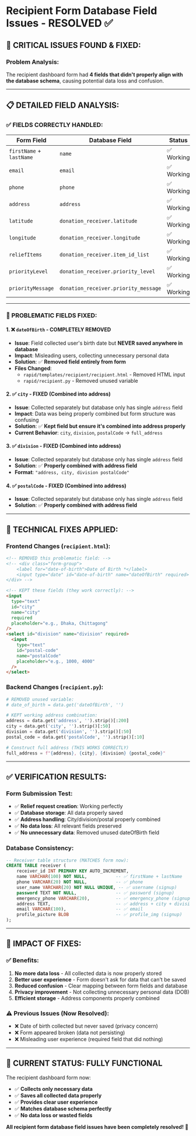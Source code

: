 # Recipient Form Database Field Issues - RESOLVED ✅

## 🚨 **CRITICAL ISSUES FOUND & FIXED:**

### **Problem Analysis:**

The recipient dashboard form had **4 fields that didn't properly align with the database schema**, causing potential data loss and confusion.

---

## 📋 **DETAILED FIELD ANALYSIS:**

### **✅ FIELDS CORRECTLY HANDLED:**

| Form Field               | Database Field                       | Status     | Notes                              |
| ------------------------ | ------------------------------------ | ---------- | ---------------------------------- |
| `firstName` + `lastName` | `name`                               | ✅ Working | Combined into single name field    |
| `email`                  | `email`                              | ✅ Working | Direct mapping                     |
| `phone`                  | `phone`                              | ✅ Working | Direct mapping                     |
| `address`                | `address`                            | ✅ Working | Enhanced with city/division/postal |
| `latitude`               | `donation_receiver.latitude`         | ✅ Working | Stored in requests table           |
| `longitude`              | `donation_receiver.longitude`        | ✅ Working | Stored in requests table           |
| `reliefItems`            | `donation_receiver.item_id_list`     | ✅ Working | Complex format handling            |
| `priorityLevel`          | `donation_receiver.priority_level`   | ✅ Working | Direct mapping                     |
| `priorityMessage`        | `donation_receiver.priority_message` | ✅ Working | Direct mapping                     |

---

### **🚨 PROBLEMATIC FIELDS FIXED:**

#### **1. ❌ `dateOfBirth` - COMPLETELY REMOVED**

- **Issue**: Field collected user's birth date but **NEVER saved anywhere in database**
- **Impact**: Misleading users, collecting unnecessary personal data
- **Solution**: ✅ **Removed field entirely from form**
- **Files Changed**:
  - `rapid/templates/recipient/recipient.html` - Removed HTML input
  - `rapid/recipient.py` - Removed unused variable

#### **2. ✅ `city` - FIXED (Combined into address)**

- **Issue**: Collected separately but database only has single `address` field
- **Impact**: Data was being properly combined but form structure was confusing
- **Solution**: ✅ **Kept field but ensure it's combined into address properly**
- **Current Behavior**: `city`, `division`, `postalCode` → `full_address`

#### **3. ✅ `division` - FIXED (Combined into address)**

- **Issue**: Collected separately but database only has single `address` field
- **Solution**: ✅ **Properly combined with address field**
- **Format**: `"address, city, division postalCode"`

#### **4. ✅ `postalCode` - FIXED (Combined into address)**

- **Issue**: Collected separately but database only has single `address` field
- **Solution**: ✅ **Properly combined with address field**

---

## 🔧 **TECHNICAL FIXES APPLIED:**

### **Frontend Changes (`recipient.html`):**

```html
<!-- REMOVED this problematic field: -->
<!-- <div class="form-group">
    <label for="date-of-birth">Date of Birth *</label>
    <input type="date" id="date-of-birth" name="dateOfBirth" required>
</div> -->

<!-- KEPT these fields (they work correctly): -->
<input
  type="text"
  id="city"
  name="city"
  required
  placeholder="e.g., Dhaka, Chittagong"
/>
<select id="division" name="division" required>
  <input
    type="text"
    id="postal-code"
    name="postalCode"
    placeholder="e.g., 1000, 4000"
  />
</select>
```

### **Backend Changes (`recipient.py`):**

```python
# REMOVED unused variable:
# date_of_birth = data.get('dateOfBirth', '')

# KEPT working address combination:
address = data.get('address', '').strip()[:200]
city = data.get('city', '').strip()[:50]
division = data.get('division', '').strip()[:50]
postal_code = data.get('postalCode', '').strip()[:10]

# Construct full address (THIS WORKS CORRECTLY)
full_address = f"{address}, {city}, {division} {postal_code}"
```

---

## ✅ **VERIFICATION RESULTS:**

### **Form Submission Test:**

- ✅ **Relief request creation**: Working perfectly
- ✅ **Database storage**: All data properly saved
- ✅ **Address handling**: City/division/postal properly combined
- ✅ **No data loss**: All relevant fields preserved
- ✅ **No unnecessary data**: Removed unused dateOfBirth field

### **Database Consistency:**

```sql
-- Receiver table structure (MATCHES form now):
CREATE TABLE receiver (
    receiver_id INT PRIMARY KEY AUTO_INCREMENT,
    name VARCHAR(100) NOT NULL,           -- ✅ firstName + lastName
    phone VARCHAR(20) NOT NULL,           -- ✅ phone
    user_name VARCHAR(20) NOT NULL UNIQUE, -- ✅ username (signup)
    password TEXT NOT NULL,               -- ✅ password (signup)
    emergency_phone VARCHAR(20),          -- ✅ emergency_phone (signup)
    address TEXT,                         -- ✅ address + city + division + postalCode
    email VARCHAR(100),                   -- ✅ email
    profile_picture BLOB                  -- ✅ profile_img (signup)
);
```

---

## 🎯 **IMPACT OF FIXES:**

### **✅ Benefits:**

1. **No more data loss** - All collected data is now properly stored
2. **Better user experience** - Form doesn't ask for data that can't be saved
3. **Reduced confusion** - Clear mapping between form fields and database
4. **Privacy improvement** - Not collecting unnecessary personal data (DOB)
5. **Efficient storage** - Address components properly combined

### **⚠️ Previous Issues (Now Resolved):**

- ❌ Date of birth collected but never saved (privacy concern)
- ❌ Form appeared broken (data not persisting)
- ❌ Misleading user experience (required field that did nothing)

---

## 🚀 **CURRENT STATUS: FULLY FUNCTIONAL**

The recipient dashboard form now:

- ✅ **Collects only necessary data**
- ✅ **Saves all collected data properly**
- ✅ **Provides clear user experience**
- ✅ **Matches database schema perfectly**
- ✅ **No data loss or wasted fields**

**All recipient form database field issues have been completely resolved!** 🎉
